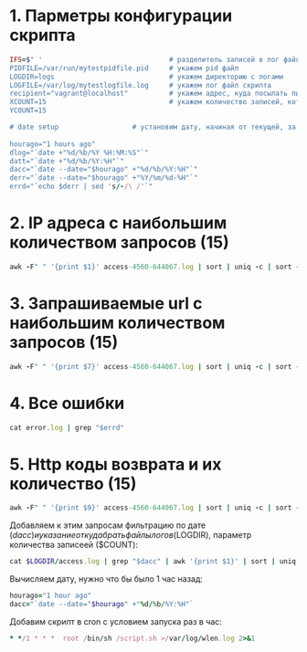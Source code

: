 # 1. Парметры конфигурации скрипта
```ruby
IFS=$' '                               # разделитель записей в лог файле
PIDFILE=/var/run/mytestpidfile.pid     # укажем pid файл
LOGDIR=logs                            # укажем директорию с логами
LOGFILE=/var/log/mytestlogfile.log     # укажем лог файл скрипта
recipient="vagrant@localhost"          # укажем адрес, куда посылать письма
XCOUNT=15                              # укажем количество записей, которые будут включены в письмо
YCOUNT=15

# date setup                  # установим дату, начиная от текущей, за которую нам нужны сведения 
                                  
hourago="1 hours ago"
dlog="`date +"%d/%b/%Y %H:%M:%S"`"
datt="`date +"%d/%b/%Y:%H"`"
dacc="`date --date="$hourago" +"%d/%b/%Y:%H"`"
derr="`date --date="$hourago" +"%Y/%m/%d-%H"`"
errd="`echo $derr | sed 's/-/\ /'`"
```
# 2. IP адреса с наибольшим количеством запросов (15)
```ruby
awk -F" " '{print $1}' access-4560-644067.log | sort | uniq -c | sort -nr | head -15
```
# 3. Запрашиваемые url с наибольшим количеством запросов (15)
```ruby
awk -F" " '{print $7}' access-4560-644067.log | sort | uniq -c | sort -nr | head -15
```
# 4. Все ошибки
```ruby
cat error.log | grep "$errd"
```
# 5. Http коды возврата и их количество (15)
```ruby
awk -F" " '{print $9}' access-4560-644067.log | sort | uniq -c | sort -nr
```
Добавляем к этим запросам фильтрацию по дате ($dacc) и указание откуда брать файлы логов ($LOGDIR), параметр количества записеей ($COUNT):
```ruby
cat $LOGDIR/access.log | grep "$dacc" | awk '{print $1}' | sort | uniq -c | sort -nr | head -$COUNT
```
Вычисляем дату, нужно что бы было 1 час назад:
```ruby
hourago="1 hour ago"
dacc="`date --date="$hourago" +"%d/%b/%Y:%H"`
```
Добавим скрипт в cron с условием запуска раз в час:
```ruby
* */1 * * *  root /bin/sh /script.sh >/var/log/wlen.log 2>&1
```

